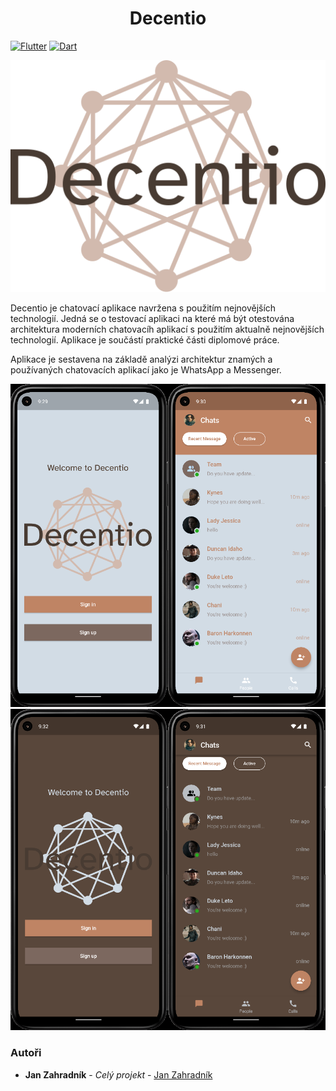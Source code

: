 <h1 align="center"> Decentio </h1>

[![Flutter](https://img.shields.io/badge/Flutter-555555?style=for-the-badge&logo=Flutter)](https://flutter.dev/)
[![Dart](https://img.shields.io/badge/Dart-555555?style=for-the-badge&logo=Dart)](dart.dev)

![](assets/icons/decentioLogoLight.png)

<p>Decentio je chatovací aplikace navržena s použitím nejnovějších technologií. Jedná se o testovací aplikaci na které má být otestována architektura moderních chatovacíh aplikací s použitím aktualně nejnovějších technologií. Aplikace je součástí praktické části diplomové práce.</p>

<p>Aplikace je sestavena na základě analýzi architektur znamých a používaných chatovacích aplikací jako je WhatsApp a Messenger.</p>

![](assets/images/Decentio%20Readme%20.png)
![](assets/images/Decentio%20Readme%20Dark.png)

### Autoři

* **Jan Zahradník** - *Celý projekt* - [Jan Zahradník](https://github.com/ocasusMaximus)